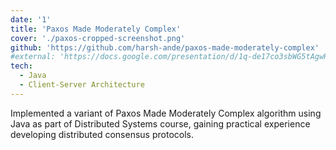 ```yaml
---
date: '1'
title: 'Paxos Made Moderately Complex'
cover: './paxos-cropped-screenshot.png'
github: 'https://github.com/harsh-ande/paxos-made-moderately-complex'
#external: 'https://docs.google.com/presentation/d/1q-de17co3sbWG5tAgwR_O8jbMF_tyaIn_Sgyzeg9uuI/edit?usp=sharing'
tech:
  - Java
  - Client-Server Architecture
---
```


Implemented a variant of Paxos Made Moderately Complex algorithm using Java as part of Distributed Systems course, gaining practical experience developing distributed consensus protocols.
